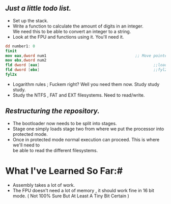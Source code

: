 ## *Just a little todo list.*
* Set up the stack.
* Write a function to calculate the amount of digits in an integer.
   <br />We need this to be able to convert an integer to a string.
* Look at the FPU and functions using it. You'll need it.
```nasm
dd number1: 0
finit                                                                   ;;resets FPU registers
mov eax,dword num1                                       ;; Move pointers into registers first
mov ebx,dword num2
fld dword [eax]                                                  ;;loads the value eax is point to
fld dword [ebx]                                                  ;;fyl2x now computes y * log2(x)
fyl2x
```
* Logarithm rules ; Fuckem right? Well you need them now. Study study study.
* Study the NTFS , FAT and EXT filesystems. Need to read/write.

## *Restructuring the repository.*
* The bootloader now needs to be split into stages.
* Stage one simply loads stage two from where we put the processor into protected        mode.
* Once in protected mode normal execution can proceed. This is where we'll need to <br /> be able to read the different filesystems.


# What I've Learned So Far:#
* Assembly takes a lot of work.
* The FPU doesn't need a lot of memory , it should work fine in 16 bit mode. ( Not 100% Sure But At Least A Tiny Bit Certain )

